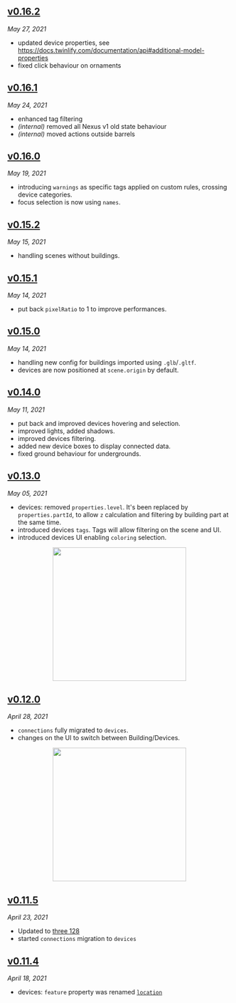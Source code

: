 <!-- ## [WIP](#wip) -->

## [v0.16.2](#v0162)

_May 27, 2021_

- updated device properties, see <https://docs.twinlify.com/documentation/api#additional-model-properties>
- fixed click behaviour on ornaments

## [v0.16.1](#v0161)

_May 24, 2021_

- enhanced tag filtering
- _(internal)_ removed all Nexus v1 old state behaviour
- _(internal)_ moved actions outside barrels

## [v0.16.0](#v0160)

_May 19, 2021_

- introducing `warnings` as specific tags applied on custom rules, crossing device categories.
- focus selection is now using `names`.

## [v0.15.2](#v0152)

_May 15, 2021_

- handling scenes without buildings.

## [v0.15.1](#v0151)

_May 14, 2021_

- put back `pixelRatio` to 1 to improve performances.

## [v0.15.0](#v0150)

_May 14, 2021_

- handling new config for buildings imported using `.glb`/`.gltf`.
- devices are now positioned at `scene.origin` by default.

## [v0.14.0](#v0140)

_May 11, 2021_

- put back and improved devices hovering and selection.
- improved lights, added shadows.
- improved devices filtering.
- added new device boxes to display connected data.
- fixed ground behaviour for undergrounds.

## [v0.13.0](#v0130)

_May 05, 2021_

- devices: removed `properties.level`. It's been replaced by `properties.partId`, to allow `z` calculation and filtering by building part at the same time.
- introduced devices `tags`. Tags will allow filtering on the scene and UI.
- introduced devices UI enabling `coloring` selection.

<p align="center"><img width="300px" src="https://user-images.githubusercontent.com/910636/117120028-1a6bc400-ad93-11eb-99f1-b302779286b9.png"></p>

## [v0.12.0](#v0120)

_April 28, 2021_

- `connections` fully migrated to `devices`.
- changes on the UI to switch between Building/Devices.

<p align="center"><img width="300px" src="https://user-images.githubusercontent.com/910636/116450988-413e6d80-a85c-11eb-9083-3ee47ba1d9d1.png"></p>

## [v0.11.5](#v0115)

_April 23, 2021_

- Updated to [three 128](https://github.com/mrdoob/three.js/releases/tag/r128)
- started `connections` migration to `devices`

## [v0.11.4](#v0114)

_April 18, 2021_

- devices: `feature` property was renamed [`location`](/documentation/api#location)
